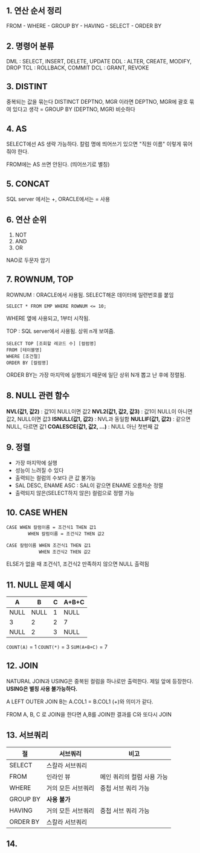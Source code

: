 ## 1. 연산 순서 정리

FROM - WHERE - GROUP BY - HAVING - SELECT - ORDER BY

## 2. 명령어 분류

DML : SELECT, INSERT, DELETE, UPDATE
DDL : ALTER, CREATE, MODIFY, DROP
TCL : ROLLBACK, COMMIT
DCL : GRANT, REVOKE

## 3. DISTINT

중복되는 값을 묶는다
DISTINCT DEPTNO, MGR 이라면 DEPTNO, MGR에 괄호 묶여 있다고 생각
= GROUP BY (DEPTNO, MGR) 비슷하다

## 4. AS

SELECT에선 AS 생략 가능하다.
칼럼 명에 띄어쓰기 있으면 "직원 이름" 이렇게 묶어줘야 한다.

FROM에는 AS 쓰면 안된다. (띄어쓰기로 별칭)

## 5. CONCAT

SQL server 에서는 +, ORACLE에서는 = 사용

## 6. 연산 순위

1. NOT
2. AND
3. OR

NAO로 두문자 암기

## 7. ROWNUM, TOP

ROWNUM : ORACLE에서 사용됨.  SELECT해온 데이터에 일련번호를 붙임
```MYSQL
SELECT * FROM EMP WHERE ROWNUM <= 10;
```
WHERE 옆에 사용되고, 1부터 시작됨.

TOP : SQL server에서 사용됨. 상위 n개 보여줌.
```MYSQL
SELECT TOP [조회할 레코드 수] [컬럼명]
FROM [테이블명]
WHERE [조건절]
ORDER BY [컬럼명]
```

ORDER BY는 가장 마지막에 실행되기 때문에 일단 상위 N개 뽑고 난 후에 정렬됨.

## 8. NULL 관련 함수

**NVL(값1, 값2)** : 값1이 NULL이면 값2
**NVL2(값1, 값2, 값3)** : 값1이 NULL이 아니면 값2, NULL이면 값3
**ISNULL(값1, 값2)** : NVL과 동일함
**NULLIF(값1, 값2)** : 같으면 NULL, 다르면 값1
**COALESCE(값1, 값2, ...)** : NULL 아닌 첫번째 값

## 9. 정렬

- 가장 마지막에 실행
- 성능이 느려질 수 있다
- 출력되는 컬럼의 수보다 큰 값 불가능
- SAL DESC, ENAME ASC : SAL이 같으면 ENAME 오름차순 정렬
- 출력되지 않은(SELECT하지 않은) 컬럼으로 정렬 가능

## 10. CASE WHEN

```MYSQL
CASE WHEN 칼럼이름 = 조건식1 THEN 값1
		WHEN 칼럼이름 = 조건식2 THEN 값2
```

```MYSQL
CASE 칼럼이름 WHEN 조건식1 THEN 값1
			WHEN 조건식2 THEN 값2
```

ELSE가 없을 때 조건식1, 조건식2 만족하지 않으면 NULL 출력됨

## 11. NULL 문제 예시

| A    | B    | C   | A+B+C |
| ---- | ---- | --- | ----- |
| NULL | NULL | 1   | NULL  |
| 3    | 2    | 2   | 7     |
| NULL | 2    | 3   | NULL  |
`COUNT(A)` = 1
`COUNT(*)` = 3
`SUM(A+B+C)` = 7

## 12. JOIN

NATURAL JOIN과 USING은 중복된 컬럼을 하나로만 출력한다. 제일 앞에 등장한다.
**USING은 별칭 사용 불가능하다.**

A LEFT OUTER JOIN B는
A.COL1 = B.COL1 (+)와 의미가 같다.

FROM A, B, C 로 JOIN을 한다면 A,B를 JOIN한 결과를 C와 또다시 JOIN

## 13. 서브쿼리

| 절        | 서브쿼리       | 비고              |
| -------- | ---------- | --------------- |
| SELECT   | 스칼라 서브쿼리   |                 |
| FROM     | 인라인 뷰      | 메인 쿼리의 컬럼 사용 가능 |
| WHERE    | 거의 모든 서브쿼리 | 중첩 서브 쿼리 가능     |
| GROUP BY | **사용 불가**  |                 |
| HAVING   | 거의 모든 서브쿼리 | 중첩 서브 쿼리 가능     |
| ORDER BY | 스칼라 서브쿼리   |                 |

## 14. 